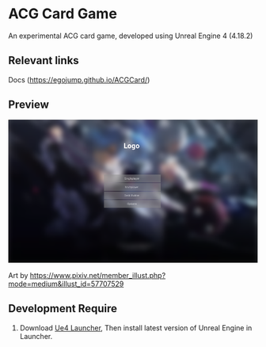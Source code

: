 # ACG Card Game
An experimental ACG card game, developed using Unreal Engine 4 (4.18.2)

## Relevant links
Docs (https://egojump.github.io/ACGCard/)


## Preview
![preview](Images/preview.png)

Art by https://www.pixiv.net/member_illust.php?mode=medium&illust_id=57707529



## Development Require
1. Download [Ue4 Launcher](https://www.unrealengine.com/download), Then install  latest version of Unreal Engine in Launcher.
